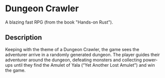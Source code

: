# Dungeon Crawler

A blazing fast RPG (from the book "Hands-on Rust").

## Description

Keeping with the theme of a Dungeon Crawler, the game sees the adventurer arrive in a randomly generated dungeon. The player guides their adventurer around the dungeon, defeating monsters and collecting power-ups until they find the Amulet of Yala (“Yet Another Lost Amulet”) and win the game.
